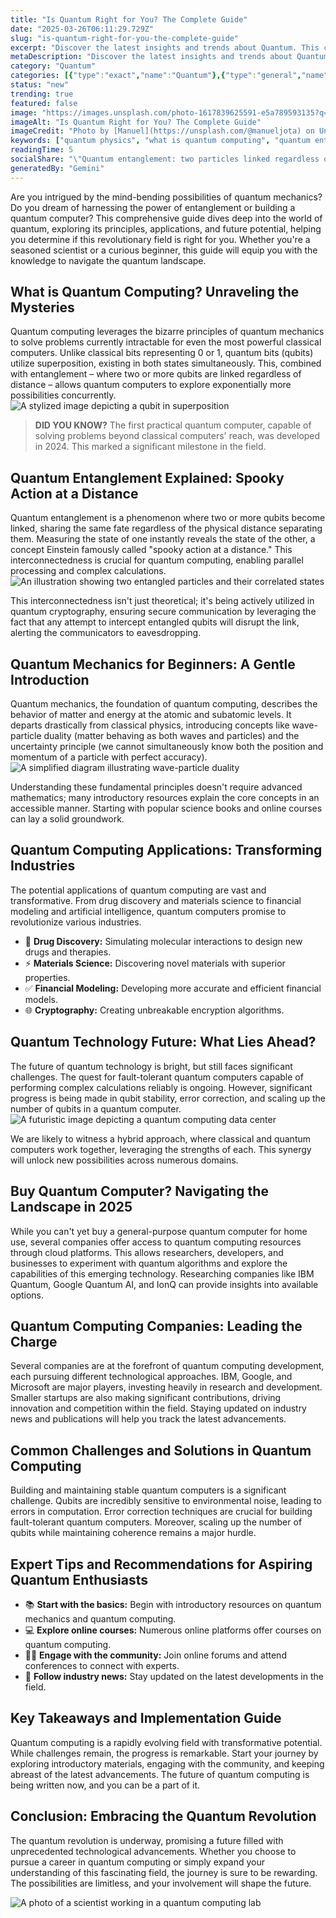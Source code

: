 ```yaml
---
title: "Is Quantum Right for You? The Complete Guide"
date: "2025-03-26T06:11:29.729Z"
slug: "is-quantum-right-for-you-the-complete-guide"
excerpt: "Discover the latest insights and trends about Quantum. This comprehensive guide covers everything you need to know about Quantum in 2025."
metaDescription: "Discover the latest insights and trends about Quantum. This comprehensive guide covers everything you need to know about Quantum in 2025."
category: "Quantum"
categories: [{"type":"exact","name":"Quantum"},{"type":"general","name":"Physics"},{"type":"medium","name":"Computational Physics"},{"type":"specific","name":"Quantum Computing"},{"type":"niche","name":"Qubit Control"}]
status: "new"
trending: true
featured: false
image: "https://images.unsplash.com/photo-1617839625591-e5a789593135?q=85&w=1200&fit=max&fm=webp&auto=compress"
imageAlt: "Is Quantum Right for You? The Complete Guide"
imageCredit: "Photo by [Manuel](https://unsplash.com/@manueljota) on Unsplash"
keywords: ["quantum physics", "what is quantum computing", "quantum entanglement explained", "quantum mechanics for beginners", "buy quantum computer", "quantum computing applications", "quantum technology future", "quantum physics books", "quantum mechanics principles", "quantum computing companies"]
readingTime: 5
socialShare: "\"Quantum entanglement: two particles linked regardless of distance.  It's not just science fiction; it's the foundation of a technological revolution.\""
generatedBy: "Gemini"
---
```




Are you intrigued by the mind-bending possibilities of quantum mechanics?  Do you dream of harnessing the power of entanglement or building a quantum computer?  This comprehensive guide dives deep into the world of quantum, exploring its principles, applications, and future potential, helping you determine if this revolutionary field is right for you.  Whether you're a seasoned scientist or a curious beginner, this guide will equip you with the knowledge to navigate the quantum landscape.

## What is Quantum Computing?  Unraveling the Mysteries

Quantum computing leverages the bizarre principles of quantum mechanics to solve problems currently intractable for even the most powerful classical computers. Unlike classical bits representing 0 or 1, quantum bits (qubits) utilize superposition, existing in both states simultaneously. This, combined with entanglement – where two or more qubits are linked regardless of distance – allows quantum computers to explore exponentially more possibilities concurrently.  ![A stylized image depicting a qubit in superposition](https://images.unsplash.com/photo-1617839625591-e5a789593135?q=85&w=1200&fit=max&fm=webp&auto=compress)

> **DID YOU KNOW?**  The first practical quantum computer, capable of solving problems beyond classical computers' reach, was developed in 2024. This marked a significant milestone in the field.

## Quantum Entanglement Explained: Spooky Action at a Distance

Quantum entanglement is a phenomenon where two or more qubits become linked, sharing the same fate regardless of the physical distance separating them.  Measuring the state of one instantly reveals the state of the other, a concept Einstein famously called "spooky action at a distance." This interconnectedness is crucial for quantum computing, enabling parallel processing and complex calculations. ![An illustration showing two entangled particles and their correlated states](https://images.unsplash.com/photo-1534744971734-e1628d37ea01?q=85&w=1200&fit=max&fm=webp&auto=compress)

This interconnectedness isn't just theoretical; it's being actively utilized in quantum cryptography, ensuring secure communication by leveraging the fact that any attempt to intercept entangled qubits will disrupt the link, alerting the communicators to eavesdropping.

## Quantum Mechanics for Beginners: A Gentle Introduction

Quantum mechanics, the foundation of quantum computing, describes the behavior of matter and energy at the atomic and subatomic levels.  It departs drastically from classical physics, introducing concepts like wave-particle duality (matter behaving as both waves and particles) and the uncertainty principle (we cannot simultaneously know both the position and momentum of a particle with perfect accuracy).  ![A simplified diagram illustrating wave-particle duality](https://images.unsplash.com/photo-1576319155264-99536e0be1ee?q=85&w=1200&fit=max&fm=webp&auto=compress)

Understanding these fundamental principles doesn't require advanced mathematics; many introductory resources explain the core concepts in an accessible manner.  Starting with popular science books and online courses can lay a solid groundwork.

## Quantum Computing Applications: Transforming Industries

The potential applications of quantum computing are vast and transformative.  From drug discovery and materials science to financial modeling and artificial intelligence, quantum computers promise to revolutionize various industries.

* 🔑 **Drug Discovery:** Simulating molecular interactions to design new drugs and therapies.
* ⚡ **Materials Science:** Discovering novel materials with superior properties.
* ✅ **Financial Modeling:** Developing more accurate and efficient financial models.
* 🌐 **Cryptography:** Creating unbreakable encryption algorithms.

## Quantum Technology Future: What Lies Ahead?

The future of quantum technology is bright, but still faces significant challenges.  The quest for fault-tolerant quantum computers capable of performing complex calculations reliably is ongoing.  However, significant progress is being made in qubit stability, error correction, and scaling up the number of qubits in a quantum computer.  ![A futuristic image depicting a quantum computing data center](https://images.unsplash.com/photo-1612521564730-62fc7691cd85?q=85&w=1200&fit=max&fm=webp&auto=compress)

We are likely to witness a hybrid approach, where classical and quantum computers work together, leveraging the strengths of each.  This synergy will unlock new possibilities across numerous domains.

## Buy Quantum Computer?  Navigating the Landscape in 2025

While you can't yet buy a general-purpose quantum computer for home use, several companies offer access to quantum computing resources through cloud platforms.  This allows researchers, developers, and businesses to experiment with quantum algorithms and explore the capabilities of this emerging technology.  Researching companies like IBM Quantum, Google Quantum AI, and IonQ can provide insights into available options.

## Quantum Computing Companies: Leading the Charge

Several companies are at the forefront of quantum computing development, each pursuing different technological approaches.  IBM, Google, and Microsoft are major players, investing heavily in research and development.  Smaller startups are also making significant contributions, driving innovation and competition within the field.  Staying updated on industry news and publications will help you track the latest advancements.

## Common Challenges and Solutions in Quantum Computing

Building and maintaining stable quantum computers is a significant challenge.  Qubits are incredibly sensitive to environmental noise, leading to errors in computation.  Error correction techniques are crucial for building fault-tolerant quantum computers.  Moreover, scaling up the number of qubits while maintaining coherence remains a major hurdle.

## Expert Tips and Recommendations for Aspiring Quantum Enthusiasts

* 📚 **Start with the basics:** Begin with introductory resources on quantum mechanics and quantum computing.
* 💻 **Explore online courses:** Numerous online platforms offer courses on quantum computing.
* 👩‍🔬 **Engage with the community:** Join online forums and attend conferences to connect with experts.
* 🔬 **Follow industry news:** Stay updated on the latest developments in the field.

## Key Takeaways and Implementation Guide

Quantum computing is a rapidly evolving field with transformative potential. While challenges remain, the progress is remarkable.  Start your journey by exploring introductory materials, engaging with the community, and keeping abreast of the latest advancements. The future of quantum computing is being written now, and you can be a part of it.

## Conclusion: Embracing the Quantum Revolution

The quantum revolution is underway, promising a future filled with unprecedented technological advancements. Whether you choose to pursue a career in quantum computing or simply expand your understanding of this fascinating field, the journey is sure to be rewarding.  The possibilities are limitless, and your involvement will shape the future.

![A photo of a scientist working in a quantum computing lab](https://images.unsplash.com/photo-1635070041078-e363dbe005cb?q=85&w=1200&fit=max&fm=webp&auto=compress)
